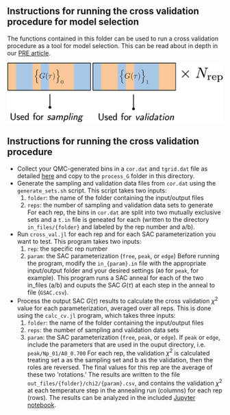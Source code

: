 ## Instructions for running the cross validation procedure for model selection

The functions contained in this folder can be used to run a cross validation procedure as a tool for model selection. This can be read about in depth in our [PRE article](https://arxiv.org/pdf/2406.06763).

![cv](./cv_diagram.png)

## Instructions for running the cross validation procedure

* Collect your QMC-generated bins in a `cor.dat` and `tgrid.dat` file as detailed [here](../../README.md) and copy to the `process_G` folder in this directory.
* Generate the sampling and validation data files from `cor.dat` using the `generate_sets.sh` script. This script takes two inputs:
	1. `folder`: the name of the folder containing the input/output files
	2. `reps`: the number of sampling and validation data sets to generate
For each rep, the bins in `cor.dat` are split into two mutually exclusive sets and a `t.in` file is geneated for each (written to the directory `in_files/{folder}` and labeled by the rep number and a/b).
* Run `cross_val.jl` for each rep and for each SAC parameterization you want to test. This program takes two inputs:
	1. `rep`: the specific rep number
	2. `param`: the SAC parameterization (`free`, `peak`, or `edge`)
Before running the program, modify the `in_{param}.in` file with the appropriate input/output folder and your desired settings (`A0` for `peak`, for example). This program runs a SAC anneal for each of the two in_files (a/b) and ouputs the SAC $G(\tau)$ at each step in the anneal to file (`GSAC.csv`).
* Process the output SAC $G(\tau)$ results to calculate the cross validation $\chi^2$ value for each parameterization, averaged over all reps. This is done using the `calc_cv.jl` program, which takes three inputs:
	1. `folder`: the name of the folder containing the input/output files
	2. `reps`: the number of sampling and validation data sets
	3. `param`: the SAC parameterization (`free`, `peak`, or `edge`). If `peak` or `edge`, include the parameters that are used in the ouput directory, i.e. `peak/Np_01/A0_0.700`
For each rep, the validation $\chi^2$ is calculated treating set a as the sampling set and b as the validation, then the roles are reversed. The final values for this rep are the average of these two 'rotations.' The results are written to the file `out_files/{folder}/chi2/{param}.csv`, and contains the validation $\chi^2$ at each temperature step in the annealing run (columns) for each rep (rows). The results can be analyzed in the included [Jupyter notebook](./plot_results.ipynb).






